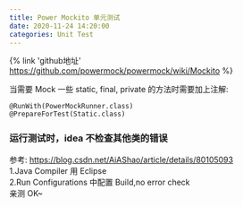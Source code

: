 ```yaml
---
title: Power Mockito 单元测试
date: 2020-11-24 14:20:00
categories: Unit Test
---
```


{% link 'github地址' https://github.com/powermock/powermock/wiki/Mockito %}  

当需要 Mock 一些 static, final, private 的方法时需要加上注解:  
```
@RunWith(PowerMockRunner.class)
@PrepareForTest(Static.class)
```

### 运行测试时，idea 不检查其他类的错误
参考: https://blog.csdn.net/AiAShao/article/details/80105093  
1.Java Compiler 用 Eclipse  
2.Run Configurations 中配置 Build,no error check  
亲测 OK~
